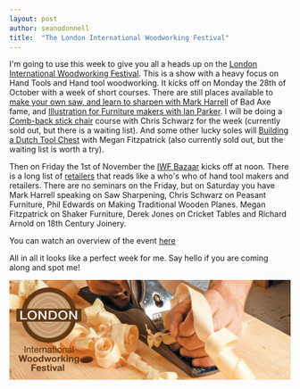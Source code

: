 ```yaml
---
layout: post
author: seanodonnell
title:  "The London International Woodworking Festival"
---
```


I'm going to use this week to give you all a heads up on the [London International Woodworking Festival](https://londoniwf.co.uk/). This is a show with a heavy focus on Hand Tools and Hand tool woodworking. It kicks off on Monday the 28th of October with a week of short courses. There are still places available to [make your own saw, and learn to sharpen with Mark Harrell](https://londoniwf.co.uk/master-saw-sharpening-maintenance-skills-and-build-your-own-bad-axe-with-mark-harrell/) of Bad Axe fame, and [Illustration for Furniture makers with Ian Parker](https://londoniwf.co.uk/illustration-for-furniture-makers/). I will be doing a [Comb-back stick chair](https://londoniwf.co.uk/comb-back-stick-chair-with-christopher-schwarz/)  course with Chris Schwarz for the week (currently sold out, but there is a waiting list). And some other lucky soles will [Building a Dutch Tool Chest](https://londoniwf.co.uk/dutch-tool-chest-with-megan-fitzpatrick/) with Megan Fitzpatrick (also currently sold out, but the waiting list is worth a try).

Then on Friday the 1st of November the [IWF Bazaar](https://londoniwf.co.uk/the-london-iwf-bazaar/) kicks off at noon. There is a long list of [retailers](https://londoniwf.co.uk/the-london-iwf-bazaar/) that reads like a who's who of hand tool makers and retailers. There are no seminars on the Friday, but on Saturday you have Mark Harrell speaking on Saw Sharpening, Chris Schwarz on Peasant Furniture, Phil Edwards on Making Traditional Wooden Planes. Megan Fitzpatrick on Shaker Furniture, Derek Jones on Cricket Tables and Richard Arnold on 18th Century Joinery.

You can watch an overview of the event [here](https://www.youtube.com/watch?v=4uItMbrqNK4)

All in all it looks like a perfect week for me. Say hello if you are coming along and spot me! 

![London IWF](/assets/images/londoniwf/1.jpg)


